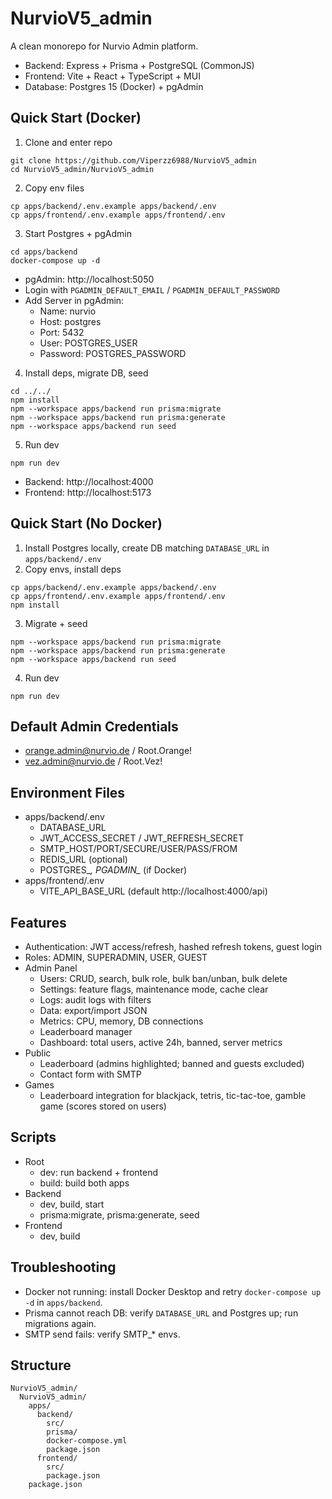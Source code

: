 # NurvioV5_admin

A clean monorepo for Nurvio Admin platform.

- Backend: Express + Prisma + PostgreSQL (CommonJS)
- Frontend: Vite + React + TypeScript + MUI
- Database: Postgres 15 (Docker) + pgAdmin

## Quick Start (Docker)
1) Clone and enter repo
```
git clone https://github.com/Viperzz6988/NurvioV5_admin
cd NurvioV5_admin/NurvioV5_admin
```
2) Copy env files
```
cp apps/backend/.env.example apps/backend/.env
cp apps/frontend/.env.example apps/frontend/.env
```
3) Start Postgres + pgAdmin
```
cd apps/backend
docker-compose up -d
```
- pgAdmin: http://localhost:5050
- Login with `PGADMIN_DEFAULT_EMAIL` / `PGADMIN_DEFAULT_PASSWORD`
- Add Server in pgAdmin:
  - Name: nurvio
  - Host: postgres
  - Port: 5432
  - User: POSTGRES_USER
  - Password: POSTGRES_PASSWORD

4) Install deps, migrate DB, seed
```
cd ../../
npm install
npm --workspace apps/backend run prisma:migrate
npm --workspace apps/backend run prisma:generate
npm --workspace apps/backend run seed
```

5) Run dev
```
npm run dev
```
- Backend: http://localhost:4000
- Frontend: http://localhost:5173

## Quick Start (No Docker)
1) Install Postgres locally, create DB matching `DATABASE_URL` in `apps/backend/.env`
2) Copy envs, install deps
```
cp apps/backend/.env.example apps/backend/.env
cp apps/frontend/.env.example apps/frontend/.env
npm install
```
3) Migrate + seed
```
npm --workspace apps/backend run prisma:migrate
npm --workspace apps/backend run prisma:generate
npm --workspace apps/backend run seed
```
4) Run dev
```
npm run dev
```

## Default Admin Credentials
- orange.admin@nurvio.de / Root.Orange!
- vez.admin@nurvio.de / Root.Vez!

## Environment Files
- apps/backend/.env
  - DATABASE_URL
  - JWT_ACCESS_SECRET / JWT_REFRESH_SECRET
  - SMTP_HOST/PORT/SECURE/USER/PASS/FROM
  - REDIS_URL (optional)
  - POSTGRES_*, PGADMIN_* (if Docker)
- apps/frontend/.env
  - VITE_API_BASE_URL (default http://localhost:4000/api)

## Features
- Authentication: JWT access/refresh, hashed refresh tokens, guest login
- Roles: ADMIN, SUPERADMIN, USER, GUEST
- Admin Panel
  - Users: CRUD, search, bulk role, bulk ban/unban, bulk delete
  - Settings: feature flags, maintenance mode, cache clear
  - Logs: audit logs with filters
  - Data: export/import JSON
  - Metrics: CPU, memory, DB connections
  - Leaderboard manager
  - Dashboard: total users, active 24h, banned, server metrics
- Public
  - Leaderboard (admins highlighted; banned and guests excluded)
  - Contact form with SMTP
- Games
  - Leaderboard integration for blackjack, tetris, tic-tac-toe, gamble game (scores stored on users)

## Scripts
- Root
  - dev: run backend + frontend
  - build: build both apps
- Backend
  - dev, build, start
  - prisma:migrate, prisma:generate, seed
- Frontend
  - dev, build

## Troubleshooting
- Docker not running: install Docker Desktop and retry `docker-compose up -d` in `apps/backend`.
- Prisma cannot reach DB: verify `DATABASE_URL` and Postgres up; run migrations again.
- SMTP send fails: verify SMTP_* envs.

## Structure
```
NurvioV5_admin/
  NurvioV5_admin/
    apps/
      backend/
        src/
        prisma/
        docker-compose.yml
        package.json
      frontend/
        src/
        package.json
    package.json
```